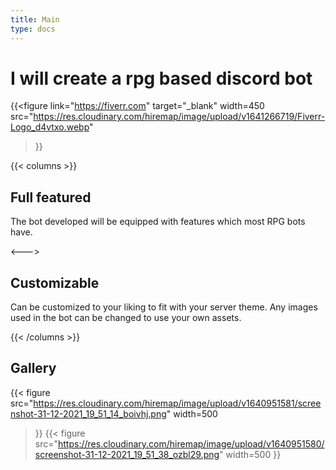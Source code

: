 ```yaml
---
title: Main
type: docs
---
```


# I will create a rpg based discord bot

{{<figure 
    link="https://fiverr.com"
    target="_blank"
    width=450
    src="https://res.cloudinary.com/hiremap/image/upload/v1641266719/Fiverr-Logo_d4vtxo.webp"
  >}}

{{< columns >}}
## Full featured

The bot developed will be equipped with features which most RPG bots have.

<--->

## Customizable

Can be customized to your liking to fit with your server theme. Any images used
in the bot can be changed to use your own assets.

{{< /columns >}}


## Gallery

{{< figure
  src="https://res.cloudinary.com/hiremap/image/upload/v1640951581/screenshot-31-12-2021_19_51_14_boivhj.png" 
  width=500
>}}
{{< figure
  src="https://res.cloudinary.com/hiremap/image/upload/v1640951580/screenshot-31-12-2021_19_51_38_ozbl29.png" 
  width=500
>}}
